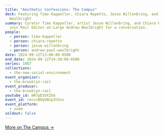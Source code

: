 ```yaml
---
title: "Aesthetic Confessions: The Campus"
deck: Featuring Timo Kappeller, Chiara Repetto, Jesse Willenbring, and Andrew
  Woolbright
summary: Curator Timo Kappeller, artist Jesse Willenbring, and Chiara Repetto
  join Rail Editor-at-Large Andrew Woolbright for a conversation.
people:
  - person: timo-kappeller
  - person: chiara-repetto
  - person: jesse-willenbring
  - person: andrew-paul-woolbright
date: 2024-09-12T13:00:00-0500
end_date: 2024-09-12T14:30:00-0500
series: 1087
collections:
  - the-new-social-environment
event_organizer:
  - the-brooklyn-rail
event_producer:
  - the-brooklyn-rail
youtube_id: mR7pD3VXZhA
event_id: reccvBOqVWspIh3zx
event_platform:
  - zoom
soldout: false
---
```

[More on The Campus →](https://www.thecampusupstate.com/)